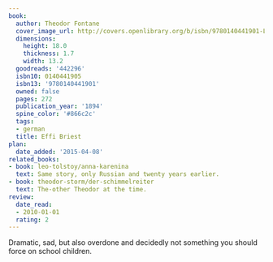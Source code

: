 ```yaml
---
book:
  author: Theodor Fontane
  cover_image_url: http://covers.openlibrary.org/b/isbn/9780140441901-L.jpg
  dimensions:
    height: 18.0
    thickness: 1.7
    width: 13.2
  goodreads: '442296'
  isbn10: 0140441905
  isbn13: '9780140441901'
  owned: false
  pages: 272
  publication_year: '1894'
  spine_color: '#866c2c'
  tags:
  - german
  title: Effi Briest
plan:
  date_added: '2015-04-08'
related_books:
- book: leo-tolstoy/anna-karenina
  text: Same story, only Russian and twenty years earlier.
- book: theodor-storm/der-schimmelreiter
  text: The-other Theodor at the time.
review:
  date_read:
  - 2010-01-01
  rating: 2
---
```


Dramatic, sad, but also overdone and decidedly not something you should force on school children.
